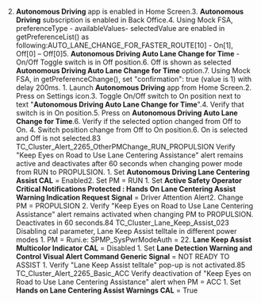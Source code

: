 2. **Autonomous Driving** app is enabled in Home Screen.3. **Autonomous Driving** subscription is enabled in Back Office.4. Using Mock FSA, preferenceType - availableValues- selectedValue are enabled in getPreferenceList() as following:AUTO_LANE_CHANGE_FOR_FASTER_ROUTE[10] - On[1], Off[0] – Off[0]5. **Autonomous Driving Auto Lane Change for Time** - On/Off Toggle switch is in Off position.6. Off is shown as selected **Autonomous Driving Auto Lane Change for Time** option.7. Using Mock FSA, in getPreferenceChange(), set "confirmation": true (value is 1) with delay 200ms. 1. Launch **Autonomous Driving** app from Home Screen.2. Press on Settings icon.3. Toggle On/Off switch to On position next to text "**Autonomous Driving Auto Lane Change for Time**".4. Verify that switch is in On position.5. Press on **Autonomous Driving Auto Lane Change for Time**.6. Verify if the selected option changed from Off to On. 4. Switch position change from Off to On position.6. On is selected and Off is not selected.83 TC_Cluster_Alert_2265_OtherPMChange_RUN_PROPULSION Verify "Keep Eyes on Road to Use Lane Centering Assistance" alert remains active and deactivates after 60 seconds when changing power mode from RUN to PROPULSION. 1. Set **Autonomous Driving Lane Centering Assist CAL** = Enabled2. Set PM = RUN 1. Set **Active Safety Operator Critical Notifications Protected : Hands On Lane Centering Assist Warning Indication Request Signal** = Driver Attention Alert2. Change PM = PROPULSION 2. Verify "Keep Eyes on Road to Use Lane Centering Assistance" alert remains activated when changing PM to PROPULSION. Deactivates in 60 seconds.84 TC_Cluster_Lane_Keep_Assist_023 Disabling cal parameter, Lane Keep Assist telltale in different power modes 1. PM = Runi.e: SPMP_SysPwrModeAuth = 22. **Lane Keep Assist Multicolor Indicator CAL** = Disabled 1. Set **Lane Detection Warning and Control Visual Alert Command Generic Signal** = NOT READY TO ASSIST 1. Verify "Lane Keep Assist telltale" pop-up is not activated.85 TC_Cluster_Alert_2265_Basic_ACC Verify deactivation of "Keep Eyes on Road to Use Lane Centering Assistance" alert when PM = ACC 1. Set **Hands on Lane Centering Assist Warnings CAL** = True